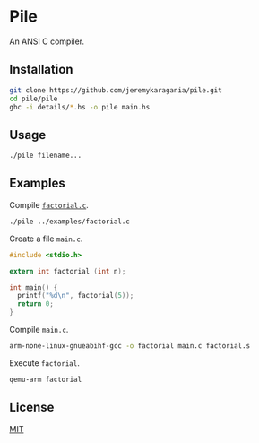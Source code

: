 # Pile
An ANSI C compiler.

## Installation
```bash
git clone https://github.com/jeremykaragania/pile.git
cd pile/pile
ghc -i details/*.hs -o pile main.hs
```

## Usage
```bash
./pile filename...
```

## Examples
Compile [`factorial.c`](examples/factorial.c).
```bash
./pile ../examples/factorial.c
```
Create a file `main.c`.
```c
#include <stdio.h>

extern int factorial (int n);

int main() {
  printf("%d\n", factorial(5));
  return 0;
}
```
Compile `main.c`.
```bash
arm-none-linux-gnueabihf-gcc -o factorial main.c factorial.s
```
Execute `factorial`.
```bash
qemu-arm factorial
```

## License
[MIT](LICENSE)
